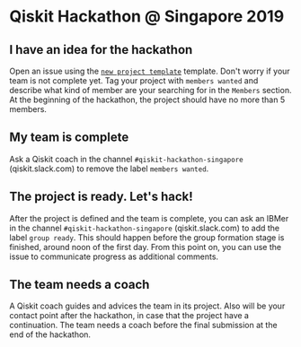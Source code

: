 # Qiskit Hackathon @ Singapore 2019

## I have an idea for the hackathon

Open an issue using the [`new project template`](https://github.com/qiskit-community/qiskit-hackathon-singapore-19/issues/new?assignees=&labels=members+wanted&template=new-project-template.md&title=Project+name) template.
Don't worry if your team is not complete yet.
Tag your project with `members wanted` and describe what kind of member are your searching for in the `Members` section.
At the beginning of the hackathon, the project should have no more than 5 members.

## My team is complete

Ask a Qiskit coach in the channel `#qiskit-hackathon-singapore` (qiskit.slack.com) to remove the label `members wanted`.

## The project is ready. Let's hack!

After the project is defined and the team is complete, you can ask an IBMer in the channel `#qiskit-hackathon-singapore` (qiskit.slack.com) to add the label `group ready`. This should happen before the group formation stage is finished, around noon of the first day. From this point on, you can use the issue to communicate progress as additional comments.

## The team needs a coach

A Qiskit coach guides and advices the team in its project.
Also will be your contact point after the hackathon, in case that the project have a continuation.
The team needs a coach before the final submission at the end of the hackathon.
